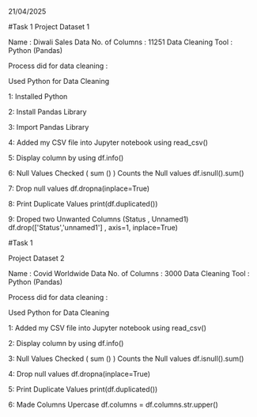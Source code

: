 21/04/2025

#Task 1
Project Dataset 1

Name : Diwali Sales Data
No. of Columns : 11251
Data Cleaning Tool : Python (Pandas)

Process did for data cleaning :

Used Python for Data Cleaning

1: Installed Python

2: Install Pandas Library

3: Import Pandas Library

4: Added my CSV file into Jupyter notebook
    using read_csv()

5: Display column by using
    df.info()

6: Null Values Checked ( sum () ) Counts the Null values 
   df.isnull().sum()

7: Drop null values
    df.dropna(inplace=True)

8: Print Duplicate Values
    print(df.duplicated())

9: Droped two Unwanted Columns (Status , Unnamed1)
    df.drop(['Status','unnamed1'] , axis=1, inplace=True)

 
 


#Task 1

Project Dataset 2

Name : Covid Worldwide Data
No. of Columns : 3000
Data Cleaning Tool : Python (Pandas)

Process did for data cleaning :

Used Python for Data Cleaning

1: Added my CSV file into Jupyter notebook
    using read_csv()

2: Display column by using
    df.info()

3: Null Values Checked ( sum () ) Counts the Null values 
   df.isnull().sum()

4: Drop null values
    df.dropna(inplace=True)

5: Print Duplicate Values
    print(df.duplicated())

6: Made Columns Upercase
    df.columns = df.columns.str.upper()

 
